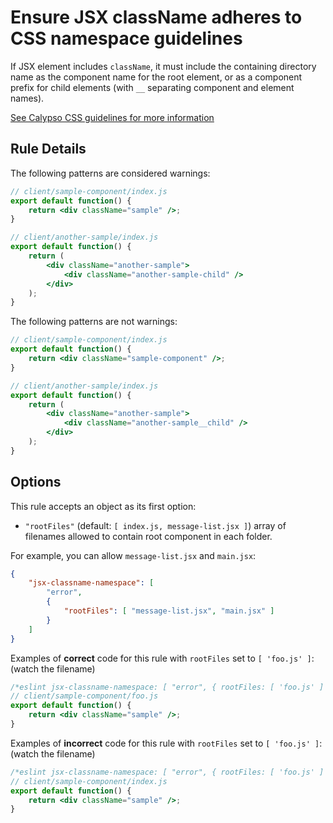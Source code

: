 # Ensure JSX className adheres to CSS namespace guidelines

If JSX element includes `className`, it must include the containing directory name as the component name for the root element, or as a component prefix for child elements (with `__` separating component and element names).

[See Calypso CSS guidelines for more information](https://github.com/Automattic/wp-calypso/blob/master/docs/coding-guidelines/css.md)

## Rule Details

The following patterns are considered warnings:

```jsx
// client/sample-component/index.js
export default function() {
	return <div className="sample" />;
}

// client/another-sample/index.js
export default function() {
	return (
		<div className="another-sample">
			<div className="another-sample-child" />
		</div>
	);
}
```

The following patterns are not warnings:

```jsx
// client/sample-component/index.js
export default function() {
	return <div className="sample-component" />;
}

// client/another-sample/index.js
export default function() {
	return (
		<div className="another-sample">
			<div className="another-sample__child" />
		</div>
	);
}
```

## Options

This rule accepts an object as its first option:
* `"rootFiles"` (default: `[ index.js, message-list.jsx ]`) array of filenames allowed to contain root component in each folder.

For example, you can allow `message-list.jsx` and `main.jsx`:

```json
{
	"jsx-classname-namespace": [
		"error",
		{
			"rootFiles": [ "message-list.jsx", "main.jsx" ]
		}
	]
}
```

Examples of **correct** code for this rule with `rootFiles` set to `[ 'foo.js' ]`: (watch the filename)

```jsx
/*eslint jsx-classname-namespace: [ "error", { rootFiles: [ 'foo.js' ] } ]*/
// client/sample-component/foo.js
export default function() {
	return <div className="sample" />;
}
```

Examples of **incorrect** code for this rule with `rootFiles` set to `[ 'foo.js' ]`: (watch the filename)

```jsx
/*eslint jsx-classname-namespace: [ "error", { rootFiles: [ 'foo.js' ] } ]*/
// client/sample-component/index.js
export default function() {
	return <div className="sample" />;
}
```
